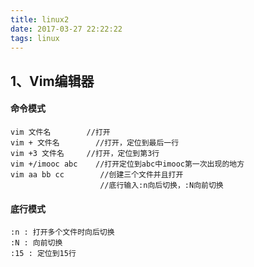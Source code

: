 ```yaml
---
title: linux2
date: 2017-03-27 22:22:22
tags: linux
---
```

## 1、Vim编辑器
#### 命令模式
```
vim 文件名		   //打开
vim + 文件名		 //打开，定位到最后一行
vim +3 文件名	   //打开，定位到第3行
vim +/imooc abc    //打开定位到abc中imooc第一次出现的地方 
vim aa bb cc		//创建三个文件并且打开
					//底行输入:n向后切换，:N向前切换
```
#### 底行模式
```
:n : 打开多个文件时向后切换
:N : 向前切换
:15 : 定位到15行
```